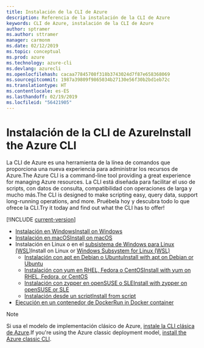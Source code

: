 ```yaml
---
title: Instalación de la CLI de Azure
description: Referencia de la instalación de la CLI de Azure
keywords: CLI de Azure, instalación de la CLI de Azure
author: sptramer
ms.author: sttramer
manager: carmonm
ms.date: 02/12/2019
ms.topic: conceptual
ms.prod: azure
ms.technology: azure-cli
ms.devlang: azurecli
ms.openlocfilehash: cacaa77845708f318b3743024d7f87e658368069
ms.sourcegitcommit: 1987a39809f9865034b27130e56f30b2bd1eb72c
ms.translationtype: HT
ms.contentlocale: es-ES
ms.lasthandoff: 02/19/2019
ms.locfileid: "56421905"
---
```

# <a name="install-the-azure-cli"></a><span data-ttu-id="017cd-104">Instalación de la CLI de Azure</span><span class="sxs-lookup"><span data-stu-id="017cd-104">Install the Azure CLI</span></span>

<span data-ttu-id="017cd-105">La CLI de Azure es una herramienta de la línea de comandos que proporciona una nueva experiencia para administrar los recursos de Azure.</span><span class="sxs-lookup"><span data-stu-id="017cd-105">The Azure CLI is a command-line tool providing a great experience for managing Azure resources.</span></span> <span data-ttu-id="017cd-106">La CLI está diseñada para facilitar el uso de scripts, con datos de consulta, compatibilidad con operaciones de larga y mucho más.</span><span class="sxs-lookup"><span data-stu-id="017cd-106">The CLI is designed to make scripting easy, query data, support long-running operations, and more.</span></span> <span data-ttu-id="017cd-107">Pruébela hoy y descubra todo lo que ofrece la CLI.</span><span class="sxs-lookup"><span data-stu-id="017cd-107">Try it today and find out what the CLI has to offer!</span></span>

[!INCLUDE [current-version](includes/current-version.md)]

* [<span data-ttu-id="017cd-108">Instalación en Windows</span><span class="sxs-lookup"><span data-stu-id="017cd-108">Install on Windows</span></span>](install-azure-cli-windows.md)
* [<span data-ttu-id="017cd-109">Instalación en macOS</span><span class="sxs-lookup"><span data-stu-id="017cd-109">Install on macOS</span></span>](install-azure-cli-macos.md)
* <span data-ttu-id="017cd-110">Instalación en Linux o en el [subsistema de Windows para Linux (WSL)](/windows/wsl/about)</span><span class="sxs-lookup"><span data-stu-id="017cd-110">Install on Linux or [Windows Subsystem for Linux (WSL)](/windows/wsl/about)</span></span>
  * [<span data-ttu-id="017cd-111">Instalación con apt en Debian o Ubuntu</span><span class="sxs-lookup"><span data-stu-id="017cd-111">Install with apt on Debian or Ubuntu</span></span>](install-azure-cli-apt.md)
  * [<span data-ttu-id="017cd-112">Instalación con yum en RHEL, Fedora o CentOS</span><span class="sxs-lookup"><span data-stu-id="017cd-112">Install with yum on RHEL, Fedora, or CentOS</span></span>](install-azure-cli-yum.md)
  * [<span data-ttu-id="017cd-113">Instalación con zypper en openSUSE o SLE</span><span class="sxs-lookup"><span data-stu-id="017cd-113">Install with zypper on openSUSE or SLE</span></span>](install-azure-cli-zypper.md)
  * [<span data-ttu-id="017cd-114">Instalación desde un script</span><span class="sxs-lookup"><span data-stu-id="017cd-114">Install from script</span></span>](install-azure-cli-linux.md)
* [<span data-ttu-id="017cd-115">Ejecución en un contenedor de Docker</span><span class="sxs-lookup"><span data-stu-id="017cd-115">Run in Docker container</span></span>](run-azure-cli-docker.md)

> [!NOTE]
> <span data-ttu-id="017cd-116">Si usa el modelo de implementación clásico de Azure, [instale la CLI clásica de Azure](install-classic-cli.md).</span><span class="sxs-lookup"><span data-stu-id="017cd-116">If you're using the Azure classic deployment model, [install the Azure classic CLI](install-classic-cli.md).</span></span>
